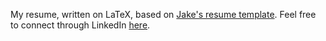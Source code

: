 My resume, written on LaTeX, based on  [Jake's resume template](https://github.com/jakegut/resume). Feel free to connect through LinkedIn [here](https://www.linkedin.com/in/dereksong/). 
